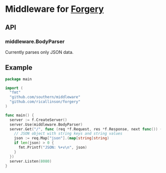 # Middleware for [Forgery][forgery]

## API
### middleware.BodyParser
Currently parses only JSON data.

## Example
```go
package main

import (
  "fmt"
  "github.com/southern/middleware"
  "github.com/ricallinson/forgery"
)

func main() {
  server := f.CreateServer()
  server.Use(middleware.BodyParser)
  server.Get("/", func (req *f.Request, res *f.Response, next func()) {
    // JSON object with string keys and string values
    json := req.Map["json"].(map[string]string)
    if len(json) > 0 {
      fmt.Printf("JSON: %+v\n", json)
    }
  })
  server.Listen(8080)
}
```

[forgery]: https://github.com/ricallinson/forgery
